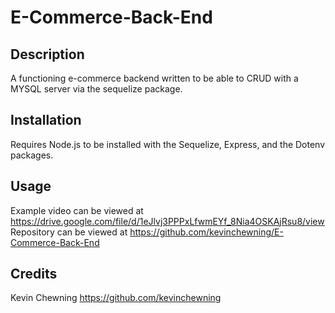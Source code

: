 # E-Commerce-Back-End

## Description
A functioning e-commerce backend written to be able to CRUD with a MYSQL server via the sequelize package.

## Installation

Requires Node.js to be installed with the Sequelize, Express, and the Dotenv packages.

## Usage

Example video can be viewed at https://drive.google.com/file/d/1eJlvj3PPPxLfwmEYf_8Nia4OSKAjRsu8/view
Repository can be viewed at https://github.com/kevinchewning/E-Commerce-Back-End

## Credits

Kevin Chewning https://github.com/kevinchewning